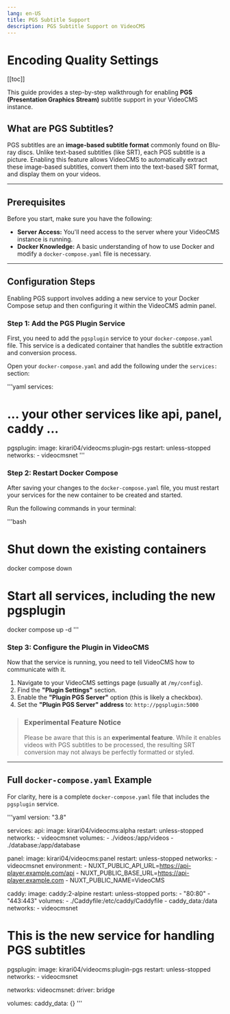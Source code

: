 ```yaml
---
lang: en-US
title: PGS Subtitle Support
description: PGS Subtitle Support on VideoCMS
---
```


# Encoding Quality Settings

[[toc]]

This guide provides a step-by-step walkthrough for enabling **PGS (Presentation Graphics Stream)** subtitle support in your VideoCMS instance.

## What are PGS Subtitles?

PGS subtitles are an **image-based subtitle format** commonly found on Blu-ray discs. Unlike text-based subtitles (like SRT), each PGS subtitle is a picture. Enabling this feature allows VideoCMS to automatically extract these image-based subtitles, convert them into the text-based SRT format, and display them on your videos.

---

## Prerequisites

Before you start, make sure you have the following:

* **Server Access:** You'll need access to the server where your VideoCMS instance is running.
* **Docker Knowledge:** A basic understanding of how to use Docker and modify a `docker-compose.yaml` file is necessary.

---

## Configuration Steps

Enabling PGS support involves adding a new service to your Docker Compose setup and then configuring it within the VideoCMS admin panel.

### Step 1: Add the PGS Plugin Service

First, you need to add the `pgsplugin` service to your `docker-compose.yaml` file. This service is a dedicated container that handles the subtitle extraction and conversion process.

Open your `docker-compose.yaml` and add the following under the `services:` section:

'''yaml
services:
  # ... your other services like api, panel, caddy ...

  pgsplugin:
    image: kirari04/videocms:plugin-pgs
    restart: unless-stopped
    networks:
      - videocmsnet
'''

### Step 2: Restart Docker Compose

After saving your changes to the `docker-compose.yaml` file, you must restart your services for the new container to be created and started.

Run the following commands in your terminal:

'''bash
# Shut down the existing containers
docker compose down

# Start all services, including the new pgsplugin
docker compose up -d
'''

### Step 3: Configure the Plugin in VideoCMS

Now that the service is running, you need to tell VideoCMS how to communicate with it.

1.  Navigate to your VideoCMS settings page (usually at `/my/config`).
2.  Find the **"Plugin Settings"** section.
3.  Enable the **"Plugin PGS Server"** option (this is likely a checkbox).
4.  Set the **"Plugin PGS Server" address** to: `http://pgsplugin:5000`

> ### Experimental Feature Notice
> Please be aware that this is an **experimental feature**. While it enables videos with PGS subtitles to be processed, the resulting SRT conversion may not always be perfectly formatted or styled.

---

## Full `docker-compose.yaml` Example

For clarity, here is a complete `docker-compose.yaml` file that includes the `pgsplugin` service.

'''yaml
version: "3.8"

services:
  api:
    image: kirari04/videocms:alpha
    restart: unless-stopped
    networks:
      - videocmsnet
    volumes:
      - ./videos:/app/videos
      - ./database:/app/database

  panel:
    image: kirari04/videocms:panel
    restart: unless-stopped
    networks:
      - videocmsnet
    environment:
      - NUXT_PUBLIC_API_URL=https://api-player.example.com/api
      - NUXT_PUBLIC_BASE_URL=https://api-player.example.com
      - NUXT_PUBLIC_NAME=VideoCMS

  caddy:
    image: caddy:2-alpine
    restart: unless-stopped
    ports:
      - "80:80"
      - "443:443"
    volumes:
      - ./Caddyfile:/etc/caddy/Caddyfile
      - caddy_data:/data
    networks:
      - videocmsnet

  # This is the new service for handling PGS subtitles
  pgsplugin:
    image: kirari04/videocms:plugin-pgs
    restart: unless-stopped
    networks:
      - videocmsnet

networks:
  videocmsnet:
    driver: bridge

volumes:
  caddy_data: {}
'''